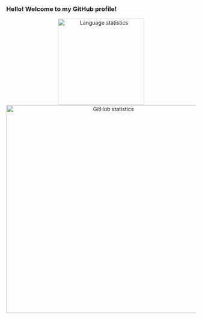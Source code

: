 ### Hello! Welcome to my GitHub profile!

<div align="center">
  <img width="230" src="https://github-readme-stats.vercel.app/api/top-langs/?username=UO277653&theme=rose_pine&show_icons=true" alt="Language statistics">
  <img width="554" src="https://my-vercel-api-per6.vercel.app/api?username=UO277653&theme=rose_pine&hide_border=false&include_all_commits=true&count_private=true" alt="GitHub statistics">
  </div>

<!-- **UO277653/UO277653** is a ✨ _special_ ✨ repository because its `README.md` (this file) appears on your GitHub profile. -->
